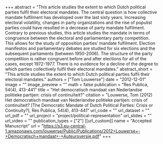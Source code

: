 +++
abstract = "This article studies the extent to which Dutch political parties fulfil their electoral mandates. The central question is how collective mandate fulfilment has developed over the last sixty years. Increasing electoral volatility, changes in party organizations and the rise of populist parties could have resulted in a decrease of party mandate fulfilment. Contrary to previous studies, this article studies the mandate in terms of congruence between the electoral and parliamentary party competition. This allows for the study of opposition parties’ mandate fulfilment. Election manifestos and parliamentary debates are studied for six elections and the subsequent parliaments (between 1950-2006). The structure of the party competition is rather congruent before and after elections for all of the cases, except 1972-1977. There is no evidence for a decline of the degree to which parties collectively fulfil their electoral mandates."
abstract_short = "This article studies the extent to which Dutch political parties fulfil their electoral mandates."
authors = ["Tom Louwerse"]
date = "2012-12-01"
image = ""
image_preview = ""
math = false
publication = "Res Publica, 54(4), 413-441"
title = "Het democratisch mandaat van Nederlandse politieke partijen: crisis of continuïteit?"
citation = "Louwerse, Tom (2012) Het democratisch mandaat van Nederlandse politieke partijen: crisis of continuïteit? [The Democratic Mandate of Dutch Political Parties: Crisis or Continuity?], Res Publica, 54(4), 413-441"
url_code = ""
url_dataset = ""
url_pdf = ""
url_project = "project/political-representation"
url_slides = ""
url_video = ""
publication_types = ["2"]
[[url_custom]]
  name = "Accepted Manuscript"
  url = "https://s3.eu-central-1.amazonaws.com/louwerse/Public/Publications/2012+Louwerse+-+Democratisch+mandaat+-+Auteursversie.pdf"
+++
